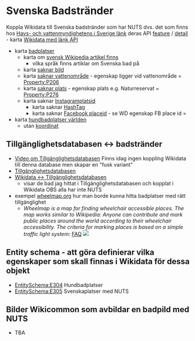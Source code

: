 # Svenska Badstränder
Koppla Wikidata till Svenska badstränder som har NUTS dvs. det som finns hos [Havs- och vattenmyndighetens i Sverige länk](https://www.havochvatten.se/badplatser-och-badvatten.html) deras API [feature](https://badplatsen.havochvatten.se/badplatsen/api/feature) / [detail](https://badplatsen.havochvatten.se/badplatsen/api/detail) - karta [Wikidata med länk API](https://w.wiki/3GpF)
* karta [badplatser](https://w.wiki/3GEr)
  * karta om [svensk Wikipedia artikel finns](https://w.wiki/3Gkm)
    * vilka språk finns artiklar om Svenska bad på 
  * karta [saknar bild](https://w.wiki/3Gv$) 
  * karta [saknar vattenområde](https://w.wiki/3Gw4) - egenskap ligger vid vattenområde = [Property:P206](https://www.wikidata.org/wiki/Property:P206) 
  * karta [saknar plats](https://w.wiki/3Gw9) - egenskap plats e.g. Naturreservat = [Property:P276](https://www.wikidata.org/wiki/Property:P276) 
  * karta saknar [Instagramplatsid](https://w.wiki/3Gkw) 
    * karta saknar [HashTag](https://w.wiki/3Gom) 
    * karta saknar [Facebook placeid](https://w.wiki/3Gon) - se WD egenskap FB place id = [](https://www.wikidata.org/wiki/Property:P1997)
* karta [hundbadplatser världen](https://w.wiki/3Gkg)
   * utan [koordinat](https://w.wiki/3Gkh)
## Tillgänglighetsdatabasen <-> badstränder
* [Video om Tillgänglighetsdatabasen](https://vimeo.com/325190731)
Finns idag ingen koppling Wikidata till denna database men skapar en "fusk variant" 
* [Tillgänglighetsdatabasen](https://www.t-d.se/)
* [Wikidata <-> Tillgänglighetsdatabasen](https://w.wiki/3Gou)
  * visar de bad jag hittat i Tillgänglighetsdatabasen och kopplat i Wikidata OBS alla har inte NUTS
* exempel [wheelmap.org](https://wheelmap.org/search) hur man borde kunna hitta badplatser med rätt tillgänglighet
  * <em>Wheelmap is a map for finding wheelchair accessible places. The map works similar to Wikipedia: Anyone can contribute and mark public places around the world according to their wheelchair accessibility. The criteria for marking places is based on a simple traffic light system:</em> [FAQ](https://news.wheelmap.org/en/FAQ/)
![](https://news.wheelmap.org/en/wp-content/uploads/sites/2/2018/03/FlowchartWheelmapEN-1797x2048.jpg) 
## Entity schema - att göra definierar vilka egenskaper som skall finnas i Wikidata för dessa objekt
* [EntitySchema:E304](https://www.wikidata.org/wiki/EntitySchema:E304) Hundbadplatser
* [EntitySchema:E305](https://www.wikidata.org/wiki/EntitySchema:E305) Svenskaplatser med NUTS

## Bilder Wikicommon som avbildar en badpild med NUTS
* TBA
